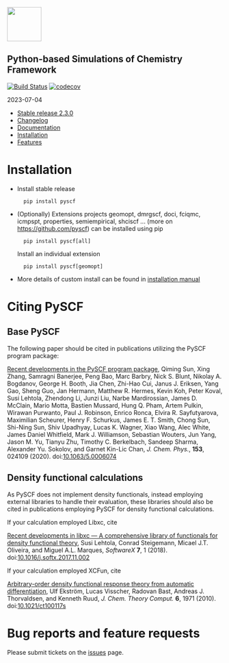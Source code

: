 <div align="left">
  <img src="https://github.com/pyscf/pyscf-doc/blob/master/logo/pyscf-logo.png" height="80px"/>
</div>

Python-based Simulations of Chemistry Framework
-----------------------------------------------
[![Build Status](https://github.com/pyscf/pyscf/workflows/CI/badge.svg)](https://github.com/pyscf/pyscf/actions?query=workflow%3ACI)
[![codecov](https://codecov.io/gh/pyscf/pyscf/branch/master/graph/badge.svg)](https://codecov.io/gh/pyscf/pyscf)

2023-07-04

* [Stable release 2.3.0](https://github.com/pyscf/pyscf/releases/tag/v2.3.0)
* [Changelog](../master/CHANGELOG)
* [Documentation](http://www.pyscf.org)
* [Installation](#installation)
* [Features](../master/FEATURES)


# Installation

* Install stable release

        pip install pyscf

* (Optionally) Extensions projects geomopt, dmrgscf, doci, fciqmc, icmpspt,
  properties, semiempirical, shciscf ... (more on https://github.com/pyscf) can
  be installed using pip

        pip install pyscf[all]

  Install an individual extension

        pip install pyscf[geomopt]

* More details of custom install can be found in
  [installation manual](http://pyscf.org/install.html#compiling-from-source-code)


# Citing PySCF

## Base PySCF
The following paper should be cited in publications utilizing the PySCF program package:

[Recent developments in the PySCF program package](https://doi.org/10.1063/5.0006074),
Qiming Sun, Xing Zhang, Samragni Banerjee, Peng Bao, Marc Barbry, Nick S. Blunt, Nikolay A. Bogdanov, George H. Booth, Jia Chen, Zhi-Hao Cui, Janus J. Eriksen, Yang Gao, Sheng Guo, Jan Hermann, Matthew R. Hermes, Kevin Koh, Peter Koval, Susi Lehtola, Zhendong Li, Junzi Liu, Narbe Mardirossian, James D. McClain, Mario Motta, Bastien Mussard, Hung Q. Pham, Artem Pulkin, Wirawan Purwanto, Paul J. Robinson, Enrico Ronca, Elvira R. Sayfutyarova, Maximilian Scheurer, Henry F. Schurkus, James E. T. Smith, Chong Sun, Shi-Ning Sun, Shiv Upadhyay, Lucas K. Wagner, Xiao Wang, Alec White, James Daniel Whitfield, Mark J. Williamson, Sebastian Wouters, Jun Yang, Jason M. Yu, Tianyu Zhu, Timothy C. Berkelbach, Sandeep Sharma, Alexander Yu. Sokolov, and Garnet Kin-Lic Chan,
*J. Chem. Phys.*, **153**, 024109 (2020). doi:[10.1063/5.0006074](https://doi.org/10.1063/5.0006074)

## Density functional calculations

As PySCF does not implement density functionals, instead employing external libraries to handle their evaluation, these libraries should also be cited in publications employing PySCF for density functional calculations.

If your calculation employed Libxc, cite

[Recent developments in libxc — A comprehensive library of functionals for density functional theory](https://doi.org/10.1016/j.softx.2017.11.002),
Susi Lehtola, Conrad Steigemann, Micael J.T. Oliveira, and Miguel A.L. Marques,
*SoftwareX* **7**, 1 (2018). doi:[10.1016/j.softx.2017.11.002](https://doi.org/10.1016/j.softx.2017.11.002)

If your calculation employed XCFun, cite

[Arbitrary-order density functional response theory from automatic differentiation](https://doi.org/10.1021/ct100117s),
Ulf Ekström, Lucas Visscher, Radovan Bast, Andreas J. Thorvaldsen, and Kenneth Ruud,
*J. Chem. Theory Comput.* **6**, 1971 (2010). doi:[10.1021/ct100117s](https://doi.org/10.1021/ct100117s)

# Bug reports and feature requests

Please submit tickets on the [issues](https://github.com/pyscf/pyscf/issues) page.

